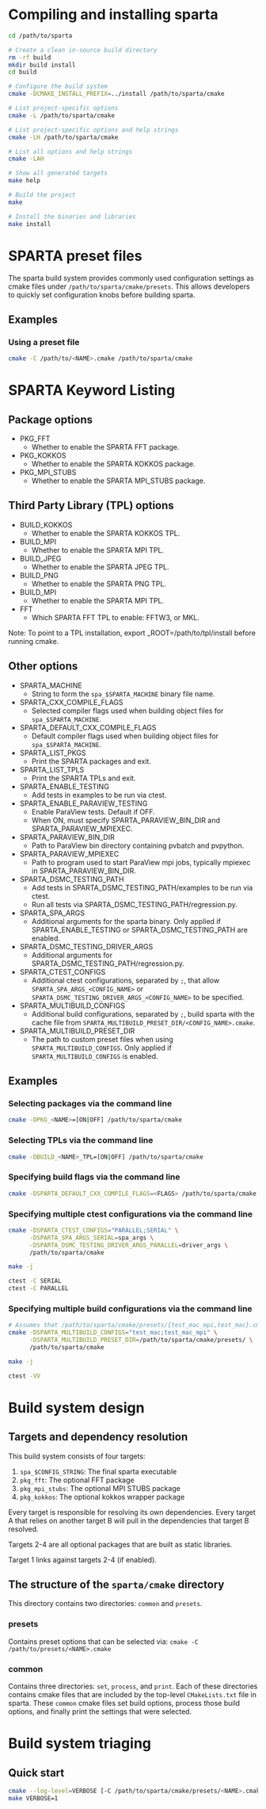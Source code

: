 # Compiling and installing sparta
```bash
cd /path/to/sparta

# Create a clean in-source build directory
rm -rf build
mkdir build install
cd build

# Configure the build system
cmake -DCMAKE_INSTALL_PREFIX=../install /path/to/sparta/cmake

# List project-specific options
cmake -L /path/to/sparta/cmake

# List project-specific options and help strings
cmake -LH /path/to/sparta/cmake

# List all options and help strings
cmake -LAH

# Show all generated targets
make help

# Build the project
make

# Install the binaries and libraries
make install
```
# SPARTA preset files
The sparta build system provides commonly used configuration settings as cmake files under
`/path/to/sparta/cmake/presets`. This allows developers to quickly set
configuration knobs before building sparta.
## Examples
### Using a preset file
```bash
cmake -C /path/to/<NAME>.cmake /path/to/sparta/cmake
```

# SPARTA Keyword Listing
## Package options
* PKG_FFT
  * Whether to enable the SPARTA FFT package.
* PKG_KOKKOS
  * Whether to enable the SPARTA KOKKOS package.
* PKG_MPI_STUBS
  * Whether to enable the SPARTA MPI_STUBS package.

## Third Party Library (TPL) options
* BUILD_KOKKOS
  * Whether to enable the SPARTA KOKKOS TPL.
* BUILD_MPI
  * Whether to enable the SPARTA MPI TPL.
* BUILD_JPEG
  * Whether to enable the SPARTA JPEG TPL.
* BUILD_PNG
  * Whether to enable the SPARTA PNG TPL.
* BUILD_MPI
  * Whether to enable the SPARTA MPI TPL.
* FFT
  * Which SPARTA FFT TPL to enable: FFTW3, or MKL.

Note: To point to a TPL installation, export <TPL>_ROOT=/path/to/tpl/install
before running cmake.

## Other options
* SPARTA_MACHINE
  * String to form the `spa_$SPARTA_MACHINE` binary file name.
* SPARTA_CXX_COMPILE_FLAGS
  * Selected compiler flags used when building object files for `spa_$SPARTA_MACHINE`.
* SPARTA_DEFAULT_CXX_COMPILE_FLAGS
  * Default compiler flags used when building object files for `spa_$SPARTA_MACHINE`.
* SPARTA_LIST_PKGS
  * Print the SPARTA packages and exit.
* SPARTA_LIST_TPLS
  * Print the SPARTA TPLs and exit.
* SPARTA_ENABLE_TESTING
  * Add tests in examples to be run via ctest.
* SPARTA_ENABLE_PARAVIEW_TESTING
  * Enable ParaView tests. Default if OFF.
  * When ON, must specify SPARTA_PARAVIEW_BIN_DIR and SPARTA_PARAVIEW_MPIEXEC.
* SPARTA_PARAVIEW_BIN_DIR
  * Path to ParaView bin directory containing pvbatch and pvpython.
* SPARTA_PARAVIEW_MPIEXEC
  * Path to program used to start ParaView mpi jobs, typically mpiexec in SPARTA_PARAVIEW_BIN_DIR.
* SPARTA_DSMC_TESTING_PATH
  * Add tests in SPARTA_DSMC_TESTING_PATH/examples to be run via ctest.
  * Run all tests via SPARTA_DSMC_TESTING_PATH/regression.py.
* SPARTA_SPA_ARGS
  * Additional arguments for the sparta binary. Only applied if SPARTA_ENABLE_TESTING or
  SPARTA_DSMC_TESTING_PATH are enabled.
* SPARTA_DSMC_TESTING_DRIVER_ARGS
  * Additional arguments for SPARTA_DSMC_TESTING_PATH/regression.py.
* SPARTA_CTEST_CONFIGS
  * Additional ctest configurations, separated by `;`, that allow `SPARTA_SPA_ARGS_<CONFIG_NAME>` or `SPARTA_DSMC_TESTING_DRIVER_ARGS_<CONFIG_NAME>` to be specified.
* SPARTA_MULTIBUILD_CONFIGS
  * Additional build configurations, separated by `;`, build sparta with the cache file from `SPARTA_MULTIBUILD_PRESET_DIR/<CONFIG_NAME>.cmake`.
* SPARTA_MULTIBUILD_PRESET_DIR
  * The path to custom preset files when using `SPARTA_MULTIBUILD_CONFIGS`. Only applied if `SPARTA_MULTIBUILD_CONFIGS` is enabled.

## Examples
### Selecting packages via the command line
```bash
cmake -DPKG_<NAME>=[ON|OFF] /path/to/sparta/cmake
```

### Selecting TPLs via the command line
```bash
cmake -DBUILD_<NAME>_TPL=[ON|OFF] /path/to/sparta/cmake
```

### Specifying build flags via the command line
```bash
cmake -DSPARTA_DEFAULT_CXX_COMPILE_FLAGS=<FLAGS> /path/to/sparta/cmake
```

### Specifying multiple ctest configurations via the command line
```bash
cmake -DSPARTA_CTEST_CONFIGS="PARALLEL;SERIAL" \
      -DSPARTA_SPA_ARGS_SERIAL=spa_args \
      -DSPARTA_DSMC_TESTING_DRIVER_ARGS_PARALLEL=driver_args \
      /path/to/sparta/cmake

make -j

ctest -C SERIAL
ctest -C PARALLEL
```

### Specifying multiple build configurations via the command line
```bash
# Assumes that /path/to/sparta/cmake/presets/{test_mac_mpi,test_mac}.cmake exist
cmake -DSPARTA_MULTIBUILD_CONFIGS="test_mac;test_mac_mpi" \
      -DSPARTA_MULTIBUILD_PRESET_DIR=/path/to/sparta/cmake/presets/ \
      /path/to/sparta/cmake

make -j

ctest -VV
```

# Build system design
## Targets and dependency resolution
This build system consists of four targets:

1. `spa_$CONFIG_STRING`: The final sparta executable
2. `pkg_fft`: The optional FFT package
3. `pkg_mpi_stubs`: The optional MPI STUBS package
4. `pkg_kokkos`: The optional kokkos wrapper package

Every target is responsible for resolving its own dependencies. Every target A that
relies on another target B will pull in the dependencies that target B resolved.

Targets 2-4 are all optional packages that are built as static libraries.

Target 1 links against targets 2-4 (if enabled).

## The structure of the `sparta/cmake` directory
This directory contains two directories: `common` and `presets`.
### presets
Contains preset options that can be selected via: 
`cmake -C /path/to/presets/<NAME>.cmake`
### common
Contains three directories: `set`, `process`, and `print`.  Each of these
directories contains cmake files that are included by the top-level
`CMakeLists.txt` file in sparta. These `common` cmake files set build options,
process those build options, and finally print the settings that were selected.

# Build system triaging
## Quick start
```bash
cmake --log-level=VERBOSE [-C /path/to/sparta/cmake/presets/<NAME>.cmake] /path/to/sparta/cmake
make VERBOSE=1
```
